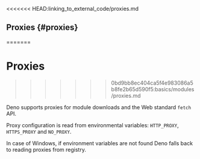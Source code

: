 <<<<<<< HEAD:linking_to_external_code/proxies.md
## Proxies {#proxies}
=======
# Proxies
>>>>>>> 0bd9bb8ec404ca5f4e983086a5b8fe2b65d590f5:basics/modules/proxies.md

Deno supports proxies for module downloads and the Web standard `fetch` API.

Proxy configuration is read from environmental variables: `HTTP_PROXY`,
`HTTPS_PROXY` and `NO_PROXY`.

In case of Windows, if environment variables are not found Deno falls back to
reading proxies from registry.
